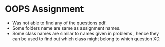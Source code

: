 # OOPS Assignment 

* Was not able to find any of the questions pdf.
* Some folders name are same as assignment names.
* Some class names are similar to names given in problems , hence they can be used to find out which class might belong to which question XD.

